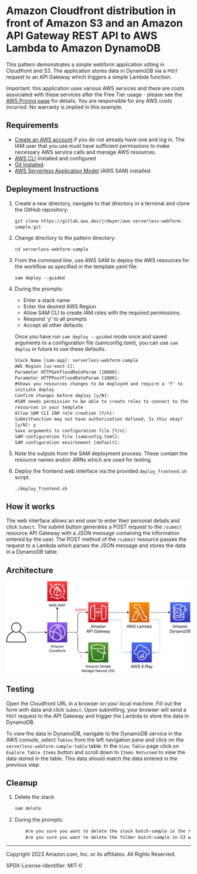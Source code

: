 # Amazon Cloudfront distribution in front of Amazon S3 and an Amazon API Gateway REST API to AWS Lambda to Amazon DynamoDB

This pattern demonstrates a simple webform application sitting in Cloudfront and S3.  The application stores data in DynamoDB via a ```POST``` request to an API Gateway which triggers a simple Lambda function.

Important: this application uses various AWS services and there are costs associated with these services after the Free Tier usage - please see the [AWS Pricing page](https://aws.amazon.com/pricing/) for details. You are responsible for any AWS costs incurred. No warranty is implied in this example.

## Requirements

* [Create an AWS account](https://portal.aws.amazon.com/gp/aws/developer/registration/index.html) if you do not already have one and log in. The IAM user that you use must have sufficient permissions to make necessary AWS service calls and manage AWS resources.
* [AWS CLI](https://docs.aws.amazon.com/cli/latest/userguide/install-cliv2.html) installed and configured
* [Git Installed](https://git-scm.com/book/en/v2/Getting-Started-Installing-Git)
* [AWS Serverless Application Model](https://docs.aws.amazon.com/serverless-application-model/latest/developerguide/serverless-sam-cli-install.html) (AWS SAM) installed

## Deployment Instructions

1. Create a new directory, navigate to that directory in a terminal and clone the GitHub repository:
    ``` 
    git clone https://gitlab.aws.dev/jrdwyer/aws-serverless-webform-sample.git
    ```
1. Change directory to the pattern directory:
    ```
    cd serverless-webform-sample
    ```
1. From the command line, use AWS SAM to deploy the AWS resources for the workflow as specified in the template.yaml file:
    ```
    sam deploy --guided
    ```
1. During the prompts:
    * Enter a stack name
    * Enter the desired AWS Region
    * Allow SAM CLI to create IAM roles with the required permissions.
    * Respond 'y' to all prompts
    * Accept all other defaults

    Once you have run `sam deploy --guided` mode once and saved arguments to a configuration file (samconfig.toml), you can use `sam deploy` in future to use these defaults.
    ```
    Stack Name [sam-app]: serverless-webform-sample
    AWS Region [us-east-1]: 
    Parameter HTTPGetFloodRateParam [10000]: 
    Parameter HTTPPostFloodRateParam [1000]: 
    #Shows you resources changes to be deployed and require a 'Y' to initiate deploy
    Confirm changes before deploy [y/N]: 
    #SAM needs permission to be able to create roles to connect to the resources in your template
    Allow SAM CLI IAM role creation [Y/n]: 
    SubmitFunction may not have authorization defined, Is this okay? [y/N]: y
    Save arguments to configuration file [Y/n]: 
    SAM configuration file [samconfig.toml]: 
    SAM configuration environment [default]: 
    ```

1. Note the outputs from the SAM deployment process. These contain the resource names and/or ARNs which are used for testing.

1. Deploy the frontend web interface via the provided ```deploy_frontend.sh``` script.
    ```
    ./deploy_frontend.sh
    ```

## How it works

The web interface allows an end user to enter their personal details and click ```Submit```.  The submit button generates a POST request to the ```/submit``` resource API Gateway with a JSON message containing the information entered by the user.  The POST method of the ```/submit``` resource passes the request to a Lambda which parses the JSON message and stores the data in a DynamoDB table. 

## Architecture

![image](./resources/diagram.png)

## Testing

Open the Cloudfront URL in a browser on your local machine.  Fill out the form with data and click ```Submit```.  Upon submitting, your browser will send a ```POST``` request to the API Gateway and trigger the Lambda to store the data in DynamoDB.

To view the data in DynamoDB, navigate to the DynamoDB service in the AWS console, select ```Tables``` from the left navigation pane and click on the ```serverless-webform-sample-table``` table. In the ```View Table``` page click on ```Explore Table Items``` button and scroll down to ```Items Returned``` to view the data stored in the table.  This data should match the data entered in the previous step.

## Cleanup
 
1. Delete the stack
    ```bash
    sam delete
    ```
1. During the prompts:
    ```bash
        Are you sure you want to delete the stack batch-sample in the region us-east-1 ? [y/N]: y
        Are you sure you want to delete the folder batch-sample in S3 which contains the artifacts? [y/N]: y
    ```
----
Copyright 2023 Amazon.com, Inc. or its affiliates. All Rights Reserved.

SPDX-License-Identifier: MIT-0
